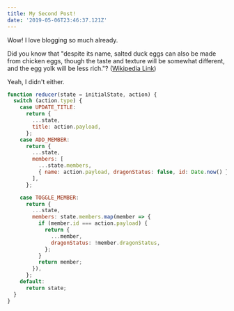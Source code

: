```yaml
---
title: My Second Post!
date: '2019-05-06T23:46:37.121Z'
---
```


Wow! I love blogging so much already.

Did you know that "despite its name, salted duck eggs can also be made from
chicken eggs, though the taste and texture will be somewhat different, and the
egg yolk will be less rich."?
([Wikipedia Link](http://en.wikipedia.org/wiki/Salted_duck_egg))

Yeah, I didn't either.

```javascript
function reducer(state = initialState, action) {
  switch (action.type) {
    case UPDATE_TITLE:
      return {
        ...state,
        title: action.payload,
      };
    case ADD_MEMBER:
      return {
        ...state,
        members: [
          ...state.members,
          { name: action.payload, dragonStatus: false, id: Date.now() },
        ],
      };

    case TOGGLE_MEMBER:
      return {
        ...state,
        members: state.members.map(member => {
          if (member.id === action.payload) {
            return {
              ...member,
              dragonStatus: !member.dragonStatus,
            };
          }
          return member;
        }),
      };
    default:
      return state;
  }
}
```

